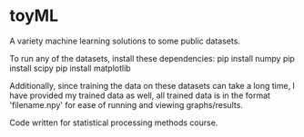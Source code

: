 # toyML
A variety machine learning solutions to some public datasets.

To run any of the datasets, install these dependencies:
pip install numpy
pip install scipy
pip install matplotlib

Additionally, since training the data on these datasets can take a long time, I have provided my trained data as well, all trained data is in the format 'filename.npy' for ease of running and viewing graphs/results.

Code written for statistical processing methods course.
